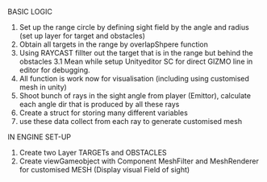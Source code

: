 BASIC LOGIC
1. Set up the range circle by defining sight field by the angle and radius (set up layer for target and obstacles)
2. Obtain all targets in the range by overlapShpere function 
3. Using RAYCAST fillter out the target that is in the range but behind the obstacles 
3.1 Mean while setup Unityeditor SC for direct GIZMO line in editor for debugging. 
4. All function is work now for visualisation (including using customised mesh in unity)
5. Shoot bunch of rays in the sight angle from player (Emittor), calculate each angle dir that is produced by all these rays
6. Create a struct for storing many different variables
7. use these data collect from each ray to generate customised mesh

IN ENGINE SET-UP
1. Create two Layer TARGETs and OBSTACLES
2. Create viewGameobject with Component MeshFilter and MeshRenderer for customised MESH (Display visual Field of sight)
